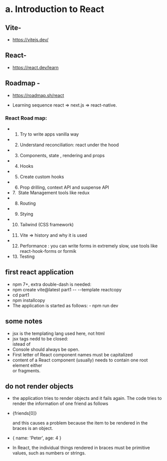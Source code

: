 # a. Introduction to React

## Vite-

- https://vitejs.dev/

## React-

- https://react.dev/learn

## Roadmap -

- https://roadmap.sh/react

- Learning sequence react => next.js => react-native.

### React Road map:

- 1. Try to write apps vanilla way
- 2. Understand reconciliation: react under the hood
- 3. Components, state , rendering and props
- 4. Hooks
- 5. Create custom hooks
- 6. Prop drilling, context API and suspense API
- 7.  State Management tools like redux
- 8. Routing
- 9. Stying
- 10. Tailwind (CSS framework)
- 11. Vite => history and why it is used
- 12. Performance : you can write forms in extremely slow, use tools like react-hook-forms or formik
- 13. Testing

## first react application

- npm 7+, extra double-dash is needed:
- npm create vite@latest part1 -- --template reactcopy
- cd part1
- npm installcopy
- The application is started as follows: - npm run dev

## some notes

- jsx is the templating lang used here, not html
- jsx tags nedd to be closed: <br /> istead of <br>
- Console should always be open.
- First letter of React component names must be capitalized
- content of a React component (usually) needs to contain one root element either <div> or fragments.

## do not render objects

- the application tries to render objects and it fails again. The code tries to render the information of one friend as follows

- <p>{friends[0]}</p> and this causes a problem because the item to be rendered in the braces is an object.

- { name: 'Peter', age: 4 }
- In React, the individual things rendered in braces must be primitive values, such as numbers or strings.
